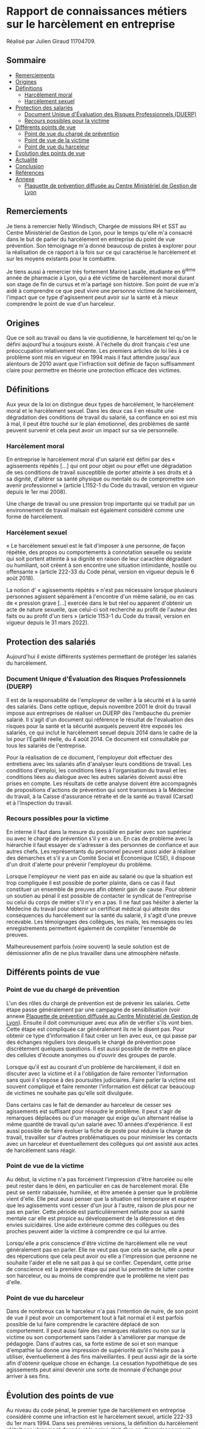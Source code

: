 <br><br><br><br><br><br><br><br><br><br>

# Rapport de connaissances métiers sur le harcèlement en entreprise

Réalisé par Julien Giraud 11704709.

<div style="page-break-after:always;"></div>

## Sommaire

- [Remerciements](#remerciements)
- [Origines](#origines)
- [Définitions](#définitions)
  - [Harcèlement moral](#harcèlement-moral)
  - [Harcèlement sexuel](#harcèlement-sexuel)
- [Protection des salariés](#protection-des-salariés)
  - [Document Unique d'Évaluation des Risques Professionnels (DUERP)](#document-unique-dévaluation-des-risques-professionnels-duerp)
  - [Recours possibles pour la victime](#recours-possibles-pour-la-victime)
- [Différents points de vue](#différents-points-de-vue)
  - [Point de vue du chargé de prévention](#point-de-vue-du-chargé-de-prévention)
  - [Point de vue de la victime](#point-de-vue-de-la-victime)
  - [Point de vue du harceleur](#point-de-vue-du-harceleur)
- [Évolution des points de vue](#évolution-des-points-de-vue)
- [Actualité](#actualité)
- [Conclusion](#conclusion)
- [Références](#références)
- [Annexe](#annexe)
  - [Plaquette de prévention diffusée au Centre Ministériel de Gestion de Lyon](#plaquette-de-prévention-diffusée-au-centre-ministériel-de-gestion-de-lyon)

<div style="page-break-after:always;"></div>

## Remerciements

Je tiens à remercier Nelly Windisch, Chargée de missions RH et SST au Centre Ministériel de Gestion de Lyon, pour le temps qu'elle m'a consacré dans le but de parler du harcèlement en entreprise du point de vue prévention. Son témoignage m'a donné beaucoup de pistes à explorer pour la réalisation de ce rapport à la fois sur ce qui caractérise le harcèlement et sur les moyens existants pour le combattre.

Je tiens aussi à remercier très fortement Marine Lasalle, étudiante en 6<sup>ième</sup> année de pharmacie à Lyon, qui a été victime de harcèlement moral durant son stage de fin de cursus et m'a partagé son histoire. Son point de vue m'a aidé à comprendre ce que peut vivre une personne victime de harcèlement, l'impact que ce type d'agissement peut avoir sur la santé et à mieux comprendre le point de vue d'un harceleur.

<div style="page-break-after:always;"></div>

## Origines

Que ce soit au travail ou dans la vie quotidienne, le harcèlement tel qu'on le défini aujourd'hui a toujours existé. À l'échelle du droit français c'est une préoccupation relativement récente. Les premiers articles de loi liés à ce problème sont mis en vigueur en 1994 mais il faut attendre jusqu'aux alentours de 2010 avant que l'infraction soit définie de façon suffisamment claire pour permettre en théorie une protection efficace des victimes.

## Définitions

Aux yeux de la loi on distingue deux types de harcèlement, le harcèlement moral et le harcèlement sexuel. Dans les deux cas il en résulte une dégradation des conditions de travail du salarié, sa confiance en soi est mis à mal, il peut être touché sur le plan émotionnel, des problèmes de santé peuvent survenir et cela peut avoir un impact sur sa vie personnelle.

### Harcèlement moral

En entreprise le harcèlement moral d'un salarié est défini par des « agissements répétés [...] qui ont pour objet ou pour effet une dégradation de ses conditions de travail susceptible de porter atteinte à ses droits et à sa dignité, d'altérer sa santé physique ou mentale ou de compromettre son avenir professionnel » (article L1152-1 du Code du travail, version en vigueur depuis le 1er mai 2008).

Une charge de travail ou une pression trop importante qui se traduit par un environnement de travail malsain est également considéré comme une forme de harcèlement.

### Harcèlement sexuel

« Le harcèlement sexuel est le fait d'imposer à une personne, de façon répétée, des propos ou comportements à connotation sexuelle ou sexiste qui soit portent atteinte à sa dignité en raison de leur caractère dégradant ou humiliant, soit créent à son encontre une situation intimidante, hostile ou offensante » (article 222-33 du Code pénal, version en vigueur depuis le 6 août 2018).

La notion d' « agissements répétés » n'est pas nécessaire lorsque plusieurs personnes agissent séparément à l'encontre d'un même salarié, ou en cas de « pression grave [...] exercée dans le but réel ou apparent d'obtenir un acte de nature sexuelle, que celui-ci soit recherché au profit de l'auteur des faits ou au profit d'un tiers » (article 1153-1 du Code du travail, version en vigueur depuis le 31 mars 2022).

## Protection des salariés

Aujourd'hui il existe différents systèmes permettant de protéger les salariés du harcèlement.

### Document Unique d'Évaluation des Risques Professionnels (DUERP)

Il est de la responsabilité de l'employeur de veiller à la sécurité et à la santé des salariés. Dans cette optique, depuis novembre 2001 le droit du travail impose aux entreprises de réaliser un DUERP dès l'embauche du premier salarié. Il s'agit d'un document qui référence le résultat de l'évaluation des risques pour la santé et la sécurité auxquels peuvent être exposés les salariés, ce qui inclut le harcèlement sexuel depuis 2014 dans le cadre de la loi pour l’Égalité réelle, du 4 août 2014. Ce document est consultable par tous les salariés de l'entreprise.

Pour la réalisation de ce document, l'employeur doit effectuer des entretiens avec les salariés afin d'analyser leurs conditions de travail. Les conditions d'emploi, les conditions liées à l'organisation du travail et les conditions liées au dialogue avec les autres salariés doivent aussi être prises en compte. Les résultats de cette analyse doivent être accompagnés de propositions d'actions de prévention qui sont transmises à la Médecine du travail, à la Caisse d'assurance retraite et de la santé au travail (Carsat) et à l'Inspection du travail.

### Recours possibles pour la victime

En interne il faut dans la mesure du possible en parler avec son supérieur ou avec le chargé de prévention s'il y en a un. En cas de problème avec la hiérarchie il faut essayer de s'adresser à des personnes de confiance et aux autres chefs. Les représentants du personnel peuvent aussi aider à réaliser des démarches et s'il y a un Comité Social et Économique (CSE), il dispose d'un droit d'alerte pour prévenir l'employeur du problème.

Lorsque l'employeur ne vient pas en aide au salarié ou que la situation est trop compliquée il est possible de porter plainte, dans ce cas il faut constituer un ensemble de preuves afin obtenir gain de cause. Pour obtenir un soutien au pénal il est possible de contacter le syndicat de l'entreprise ou celui du corps de métier s'il n'y en a pas. Il ne faut pas hésiter à alerter la Médecine du travail pour obtenir un certificat médical qui atteste des conséquences du harcèlement sur la santé du salarié, il s'agit d'une preuve recevable. Les témoignages des collègues, les mails, les messages ou les enregistrements permettent également de compléter l'ensemble de preuves.

Malheureusement parfois (voire souvent) la seule solution est de démissionner afin de ne plus travailler dans une atmosphère néfaste.

## Différents points de vue

### Point de vue du chargé de prévention

L'un des rôles du chargé de prévention est de prévenir les salariés. Cette étape passe généralement par une campagne de sensibilisation (voir annexe [Plaquette de prévention diffusée au Centre Ministériel de Gestion de Lyon](#plaquette-de-prévention-diffusée-au-centre-ministériel-de-gestion-de-lyon)). Ensuite il doit communiquer avec eux afin de vérifier s'ils vont bien. Cette étape est compliquée car généralement ils ne le disent pas. Pour obtenir ce type d'information il faut créer un lien avec eux, ce qui passe par des échanges réguliers lors desquels le chargé de prévention pose discrètement quelques questions. Il est aussi possible de mettre en place des cellules d'écoute anonymes ou d'ouvrir des groupes de parole.

Lorsque qu'il est au courant d'un problème de harcèlement, il doit en discuter avec la victime et il a l'obligation de faire remonter l'information sans quoi il s'expose à des poursuites judiciaires. Faire parler la victime est souvent compliqué et faire remonter l'information est délicat car beaucoup de victimes ne souhaite pas qu'elle soit divulguée.

Dans certains cas le fait de demander au harceleur de cesser ses agissements est suffisant pour résoudre le problème. Il peut s'agir de remarques déplacées ou d'un manager qui exige qu'un alternant réalise la même quantité de travail qu'un salarié avec 10 années d'expérience. Il est aussi possible de faire évoluer la fiche de poste pour réduire la charge de travail, travailler sur d'autres problématiques ou pour minimiser les contacts avec un harceleur et éventuellement des collègues qui ont assisté aux actes de harcèlement sans réagir.

### Point de vue de la victime

Au début, la victime n'a pas forcément l'impression d'être harcelée ou elle peut rester dans le déni, en particulier en cas de harcèlement moral. Elle peut se sentir rabaissée, humiliée, et être amenée à penser que le problème vient d'elle. Elle peut aussi penser que la situation est temporaire et espérer que les agissements vont cesser d'un jour à l'autre, raison de plus pour ne pas en parler. Cette période est particulièrement néfaste pour sa santé mentale car elle est propice au développement de la dépression et des envies suicidaires. Une aide extérieure comme des collègues ou des proches peuvent aider la victime à comprendre ce qui lui arrive.

Lorsqu'elle a pris conscience d'être victime de harcèlement elle ne veut généralement pas en parler. Elle ne veut pas que cela se sache, elle a peur des répercutions que cela peut avoir ou elle a l'impression que personne ne souhaite l'aider et elle ne sait pas à qui se confier. Cependant, cette prise de conscience est la première étape qui peut lui permettre de lutter contre son harceleur, ou au moins de comprendre que le problème ne vient pas d'elle.

### Point de vue du harceleur

Dans de nombreux cas le harceleur n'a pas l'intention de nuire, de son point de vue il peut avoir un comportement tout à fait normal et il est parfois possible de lui faire comprendre le caractère déplacé de son comportement. Il peut aussi faire des remarques réalistes ou non sur la victime ou son comportement sans l'aider à s'améliorer par manque de pédagogie. Dans d'autres cas, sa forte estime de soi et son manque d'empathie lui donne une impression de supériorité qu'il n'hésite pas à utiliser, éventuellement à des fins malveillantes. Il peut aussi agir de la sorte afin d'obtenir quelque chose en échange. La cessation hypothétique de ses agissements peut ainsi devenir une sorte de monnaie d'échange pour arriver à ses fins.

## Évolution des points de vue

Au niveau du code pénal, le premier type de harcèlement en entreprise considéré comme une infraction est le harcèlement sexuel, article 222-33 du 1er mars 1994. Dans ses premières versions, la définition du harcèlement n'était pas clairement donnée et la peine était d'un an d'emprisonnement ainsi que de 100 000 F d'amende, soit 1 500 €. Ce n'est qu'à partir de 2012 que la définition du harcèlement sexuel devient explicite. La peine est doublée, voire triplée dans certains cas définis par les dernières versions de l'article. Enfin, à partir de 2018 le sexisme est clairement rajouté dans les comportements qui caractérisent le harcèlement (voir définition du [Harcèlement sexuel](#harcèlement-sexuel)).  
Dans le droit du travail, la protection commence à partir de 2008 pour le harcèlement moral et sexuel. On observe le même phénomène, plus la version de l'article est récente plus la définition du harcèlement est précise (voir article L1153-1 du Code du travail, version 2008, 2012 et 2022). Il en est de même pour le DUERP qui considère le harcèlement comme un risque pour la santé à partir de 2014.

On observe une évolution positive des textes de loi qui protègent les travailleurs du harcèlement, à la fois par l'arrivée de nouveaux textes, par la précision des textes existants qui leur permet de protéger plus de situations et par l'alourdissement des peines. Ces évolutions montrent que la lutte contre le harcèlement est devenu de plus en plus prioritaire au cours des dernières années.

<div style="page-break-after:always;"></div>

## Actualité

Entre 2008 et 2009 les syndicats et la direction de France Telecom, Orange depuis 2013, recense 35 suicides parmi les salariés. Une tragédie qui a été causée par le harcèlement moral des salariés dans le cadre d'une suppression massive de postes sans licenciements. France Telecom a été condamné pour harcèlement moral en décembre 2019.

En mars 2022 un salarié de Pôle emploi obtient gain de cause aux prud'hommes après avoir été harcelé moralement pendant 5 ans par sa supérieur hiérarchique. Le salarié a été volontairement isolé et surveillé à son insu de nombreuses fois. Il a informé sa hiérarchie du problème à de multiples reprises sans réaction de la part de celle-ci. Plusieurs de ses collègues ont témoigné en sa faveur ce qui a permis d'appuyer sa plainte.

Ce type d'affaires ne sont pas des cas isolés mais il est rare qu'une victime obtienne gain de cause. Des études réalisées en 2019 par l'Institut national d'études démographiques (Ined) et l'Institut d'études opinion et marketing en France et à l'international (Ifop) ont révélé que 15 à 30 % des travailleurs français sont victimes de harcèlement ou de violences avec une proportion élevée de femmes. Seulement 30 % des victimes ont communiqué l'information à leur employeur et parmi elles 40 % estiment que le problème n'a pas été réglé en leur faveur (voir article sur les violences et le harcèlement dans le monde du travail). Ces données montrent qu'en 2019, moins de 20 % des victimes de violences ou de harcèlement au travail ont pu favorablement résoudre leur problème.

## Conclusion

Le harcèlement en entreprise est un problème d'actualité. Qu'il s'agisse de harcèlement moral ou sexuel, il existe différents dispositifs permettant de le prévenir et d'aider les victimes à le combattre. Malheureusement les situations sont souvent complexes, ambiguës et les perceptions sont différentes d'une personne à l'autre. En pratique, la plupart des victimes ne communiquent pas leurs problèmes. Lorsqu'elles le font, il est difficile d'apporter des preuves recevables et la situation n'est pas résolue de façon satisfaisante dans 2 cas sur 5.

<div style="page-break-after:always;"></div>

## Références

- [Document sur les étapes à mettre en place pour le DUERP dans le cadre d'un webinaire de l'Agence nationale pour l'amélioration des conditions de travail (Anact)](https://www.dossierfamilial.com/emploi/conditions-de-travail/harcelement-moral-au-travail-adopter-les-bons-reflexes-428394).

- [Page du site Service Public sur le harcèlement moral au travail](https://www.service-public.fr/particuliers/vosdroits/F2354).

- [Article sur les pratiques considérées comme du harcèlement par la loi](https://www.justifit.fr/b/guides/droit-travail/harcelement-au-travail-identification-preuve/).

- [Article de la CFDT sur le harcèlement au travail](https://www.cfdt.fr/portail/vos-droits/droits-fondamentaux-et-protection-des-salaries/harcelement/le-harcelement-au-travail-rec_66679).

- [Article sur le DUERP](https://www.espace-cssct.fr/toutes-les-actualites-du-chsct/cse-le-document-unique-d-evaluation-des-risques-professionnels-duerp-est-il-obligatoire).

- [Article 222-33 du Code pénal sur le harcèlement sexuel](https://www.dalloz.fr/documentVersions?productCode=CPEN&docEtiq=CODE_CPEN_ARTI_222-33&versionId=LEGIARTI000037289662).

- [Article 222-33-2 du Code pénal sur le harcèlement moral](https://www.dalloz.fr/documentVersions?productCode=CPEN&docEtiq=CODE_CPEN_ARTI_222-33-2&versionId=LEGIARTI000029336939).

- [Article L1152-1 du Code du travail sur le harcèlement moral](https://www.legifrance.gouv.fr/codes/article_lc/LEGIARTI000006900818/).

- [Article L1153-1 du Code du travail sur le harcèlement sexuel](https://www.dalloz.fr/documentation/Document?id=CTRA132040&scrll=CTRA214338).

- [Article sur les preuves du harcèlement au travail](https://www.estim-formation.com/dossiers-droit-ressources-humaines/5-preuves-possibles-pour-prouver-harcelement-travail).

- [Article sur la condamnation de Pôle emploi](https://www.capital.fr/entreprises-marches/surveille-isole-un-employe-fait-condamner-pole-emploi-pour-harcelement-moral-aux-prudhommes-1436463).

- [Page Wikipedia sur l'affaire France Telecom](https://fr.wikipedia.org/wiki/Affaire_France_T%C3%A9l%C3%A9com).

- [Article sur les violences et le harcèlement dans le monde du travail en France suite à la convention n° 190 de l'Organisation internationale du travail](https://www.editions-tissot.fr/actualite/sante-securite/violence-et-harcelement-dans-le-monde-du-travail-la-convention-ndeg-190-de-l-oit-a-t-elle-un-impact-en-entreprise).

<div style="page-break-after:always;"></div>

## Annexe

### Plaquette de prévention diffusée au Centre Ministériel de Gestion de Lyon

![Plaquette de prévention](plaquette-prevention.png)

